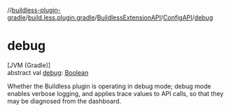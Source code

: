 //[buildless-plugin-gradle](../../../../index.md)/[build.less.plugin.gradle](../../index.md)/[BuildlessExtensionAPI](../index.md)/[ConfigAPI](index.md)/[debug](debug.md)

# debug

[JVM (Gradle)]\
abstract val [debug](debug.md): [Boolean](https://kotlinlang.org/api/latest/jvm/stdlib/kotlin/-boolean/index.html)

Whether the Buildless plugin is operating in debug mode; debug mode enables verbose logging, and applies trace values to API calls, so that they may be diagnosed from the dashboard.
